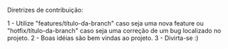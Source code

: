 Diretrizes de contribuição:

1 - Utilize "features/título-da-branch" caso seja uma nova feature ou "hotfix/título-da-branch" caso seja uma correção de um bug localizado no projeto.
2 - Boas idéias são bem vindas ao projeto.
3 - Divirta-se :)
